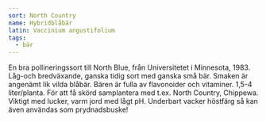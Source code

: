 ```yaml
---
sort: North Country
name: Hybridblåbär
latin: Vaccinium angustifolium
tags:
  - bär
---
```


En bra pollineringssort till North Blue, från Universitetet i Minnesota, 1983. Låg-och bredväxande,  ganska tidig sort med ganska små bär. Smaken är angenämt lik vilda blåbär. Bären är fulla av flavonoider och vitaminer. 1,5-4 liter/planta. För att få skörd samplantera med t.ex. North Country, Chippewa. Viktigt med lucker, varm jord med lågt pH. Underbart vacker höstfärg så kan även användas som prydnadsbuske!
